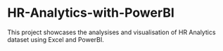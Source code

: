# HR-Analytics-with-PowerBI
This project showcases the analysises and visualisation of HR Analytics dataset using Excel and PowerBI.

